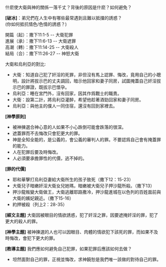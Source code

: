什麽使大衛與神的關係一落千丈？背後的原因是什麽？如何避免？  

**[破冰]**：弟兄們在人生中有哪些最常遇到且難以抵擋的誘惑？  
(你如何抵抗情色/色情的誘惑？)

開篇（起）：撒下11:1-5 -- 大衛犯罪  
進展（承）：撒下11:6-13 -- 大衛遮罪  
高潮（轉）：撒下11:14-25 -- 大衛殺人  
結局（合）：撒下11:26-27 -- 神怒大衛  

大衛和烏利亞的對比:
- 大衛：知道自己犯了奸淫的死罪，非但沒有馬上認罪、悔改，竟用自己的小聰明，設計將拔示巴的丈夫調回，暗示他回家和妻子同房，試圖掩蓋自己奸淫拔示巴的罪證，既拔示巴懷孕。
- 烏利亞：睡在宮門外，沒有回家，因其作爲戰士的職責。
- 大衛：設第二計，將烏利亞灌醉，希望他趁著酒勁回家和妻子同房。
- 烏利亞：與他主的僕人一同住宿，還沒有回到家裡去。

**[神學原則]**
- 被神揀選合神心意的人如果不小心跌倒可能會跌落的很深。
- 遮蓋罪而不去悔改只會犯更大的罪。
- 神是全知全能的，是公義的，會公義的審判人的罪。不要認爲自己會有掩蓋罪的能力。
- 人在犯罪后要及時悔改。
- 人必須要承擔罪性的代價，逃不掉的。

**[罪的代價]**
- 耶和華擊打烏利亞妻給大衛所生的孩子致死（撒下12：15-23）
- 大衛兒子暗嫩奸淫大衛女兒她瑪，暗嫩被大衛兒子押沙龍所殺。（撒下13）
- 押沙龍叛變大衛做王，大衛逃離耶路撒冷，押沙龍進城在以色列的百姓面前與大衛的嬪妃親近。（撒下15-16）
- 約押被殺（列上2：28-35）

**[經文主題]** 大衛因被眼目的情欲誘惑，犯了奸淫之罪，因要遮掩奸淫的罪，犯了更大的殺人的罪。

**[神學主題]** 被神揀選的人也可以因眼目、肉體的情欲犯下該死的罪，而如果不及時悔改，會犯下更大的罪。

**[教導主題]** 我們應如何避免自己犯罪，如果犯罪后應該如何去做？
- 坦然面對自己的罪，正視並悔改，求神饒恕是我們唯一該做的對待自己的罪。
